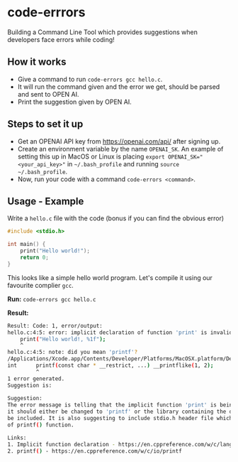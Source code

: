 # code-errrors

Building a Command Line Tool which provides suggestions when developers face errors while coding!

## How it works

- Give a command to run `code-errors gcc hello.c`.
- It will run the command given and the error we get, should be parsed and sent to OPEN AI.
- Print the suggestion given by OPEN AI.

## Steps to set it up

- Get an OPENAI API key from <https://openai.com/api/> after signing up.
- Create an environment variable by the name `OPENAI_SK`. An example of setting this up in MacOS or Linux is placing `export OPENAI_SK="<your_api_key>"` in `~/.bash_profile` and running `source ~/.bash_profile`.
- Now, run your code with a command `code-errors <command>`.

## Usage - Example

Write a `hello.c` file with the code (bonus if you can find the obvious error)

```c
#include <stdio.h>

int main() {
    print("Hello world!");
    return 0;
}
```

This looks like a simple hello world program. Let's compile it using our favourite complier `gcc`.

**Run:** `code-errors gcc hello.c`

**Result:**

```bash
Result: Code: 1, error/output:
hello.c:4:5: error: implicit declaration of function 'print' is invalid in C99 [-Werror,-Wimplicit-function-declaration]
    print("Hello world!, %1f");
    ^
hello.c:4:5: note: did you mean 'printf'?
/Applications/Xcode.app/Contents/Developer/Platforms/MacOSX.platform/Developer/SDKs/MacOSX.sdk/usr/include/stdio.h:170:6: note: 'printf' declared here
int      printf(const char * __restrict, ...) __printflike(1, 2);
         ^
1 error generated.
Suggestion is:
 
Suggestion:
The error message is telling that the implicit function 'print' is being used in line 4 - 
it should either be changed to 'printf' or the library containing the definition of 'print' should 
be included. It is also suggesting to include stdio.h header file which contains the definition 
of printf() function.

Links:
1. Implicit function declaration - https://en.cppreference.com/w/c/language/implicit_declaration
2. printf() - https://en.cppreference.com/w/c/io/printf
```

